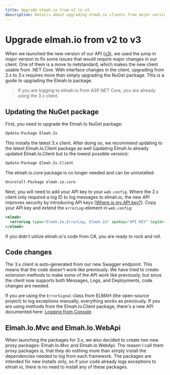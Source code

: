 ```yaml
---
title: Upgrade elmah.io from v2 to v3
description: Details about upgrading elmah.io clients from major version 2 to 3. Minor changes may be required to utilize some of the new features in v3.
---
```


# Upgrade elmah.io from v2 to v3

When we launched the new version of our API ([v3](https://api.elmah.io/swagger/index.html)), we used the jump in major version to fix some issues that would require major changes in our client. One of them is a move to netstandard, which makes the new client usable from .NET Core. With interface changes in the client, upgrading from 2.x to 3.x requires more than simply upgrading the NuGet package. This is a guide to upgrading the Elmah.Io package.

> If you are logging to elmah.io from ASP.NET Core, you are already using the 3.x client.

## Updating the NuGet package

First, you need to upgrade the Elmah.Io NuGet package:

```ps
Update-Package Elmah.Io
```

This installs the latest 3.x client. After doing so, we recommend updating to the latest Elmah.Io.Client package as well (updating Elmah.Io already updated Elmah.Io.Client but to the lowest possible version):

```ps
Update-Package Elmah.Io.Client
```

The elmah.io.core package is no longer needed and can be uninstalled:

```ps
Uninstall-Package elmah.io.core
```

Next, you will need to add your API key to your `web.config`. Where the 2.x client only required a log ID to log messages to elmah.io, the new API improves security by introducing API keys ([Where is my API key?](https://docs.elmah.io/where-is-my-api-key/)). Copy your API key and extend the `errorLog`-element in `web.config`:

```xml
<elmah>
  <errorLog type="Elmah.Io.ErrorLog, Elmah.Io" apiKey="API_KEY" logId="LOG_ID" />
</elmah>
```

If you didn't utilize elmah.io's code from C#, you are ready to rock and roll.

## Code changes

The 3.x client is auto-generated from our new Swagger endpoint. This means that the code doesn't work like previously. We have tried to create extension methods to make some of the API work like previously, but since the client now supports both Messages, Logs, and Deployments, code changes are needed.

If you are using the `ErrorSignal` class from ELMAH (the open-source project) to log exceptions manually, everything works as previously. If you are using methods from the Elmah.Io.Client package, there's a new API documented here: [Logging from Console](https://docs.elmah.io/logging-to-elmah-io-from-console-application/).

## Elmah.Io.Mvc and Elmah.Io.WebApi

When launching the packages for 3.x, we also decided to create two new proxy packages: Elmah.Io.Mvc and Elmah.Io.WebApi. The reason I call them proxy packages is, that they do nothing more than simply install the dependencies needed to log from each framework. The packages are intended for new installs only, so if your code already logs exceptions to elmah.io, there is no need to install any of these packages.